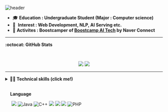 ![header](https://capsule-render.vercel.app/api?type=waving&color=timeGradient&height=240&section=header&text=Failure%20is%20delay,%20but%20not%20defeat%20🔨&fontSize=36&animation=fadeIn&fontAlignY=36)

- 🎓 **Education : Undergraduate Student (Major : Computer science)**
- :balloon: &nbsp;**Interest : Web Development, NLP, AI Serving etc.**
- :eyes: **Activites : Boostcamper of [Boostcamp AI Tech](https://boostcamp.connect.or.kr/program.html) by Naver Connect**

----


<strong>:octocat: GitHub Stats</strong>

<br/>

<p align = "center">
  <img src = "https://github-readme-stats.vercel.app/api?username=JAEWOOSUN&show_icons=true&theme=radical&count_private=true&line_height=27">
  <img src = "https://github-readme-stats.vercel.app/api/top-langs/?username=JAEWOOSUN&theme=radical&langs_count=4">
</p>

----
<details>
<summary><strong>👩‍💻 Technical skills (click me!)</strong>

<br>
<br>

&nbsp;&nbsp;&nbsp;&nbsp;<strong>Language</strong>
<br>
<p align="left">
    &nbsp;&nbsp;&nbsp;&nbsp;
    <img src="https://img.shields.io/badge/python%20-%2314354C.svg?&style=for-the-badge&logo=python&logoColor=white"/>
    <img alt="Java" src="https://img.shields.io/badge/java-%23ED8B00.svg?style=for-the-badge&logo=java&logoColor=white"/>
    <img alt="C++" src="https://img.shields.io/badge/c++-%2300599C.svg?style=for-the-badge&logo=c%2B%2B&logoColor=white"/>
    <img src="https://img.shields.io/badge/javascript%20-%23323330.svg?&style=for-the-badge&logo=javascript&logoColor=%23F7DF1E"/>
    <img src="https://img.shields.io/badge/html5%20-%23E34F26.svg?&style=for-the-badge&logo=html5&logoColor=white"/>
    <img src="https://img.shields.io/badge/css3%20-%231572B6.svg?&style=for-the-badge&logo=css3&logoColor=white"/>
    <img alt="PHP" src="https://img.shields.io/badge/php-%23777BB4.svg?style=for-the-badge&logo=php&logoColor=white"/>

</p>
<br>
</summary>
&nbsp;&nbsp;&nbsp;&nbsp;<strong>Frameworks and libraries - Web</strong>
<br>
<br>
<p align="left">
    &nbsp;&nbsp;&nbsp;&nbsp;
    <img alt="Spring" src="https://img.shields.io/badge/spring-%236DB33F.svg?style=for-the-badge&logo=spring&logoColor=white"/>
    <img alt="Django" src="https://img.shields.io/badge/django-%23092E20.svg?style=for-the-badge&logo=django&logoColor=white"/>
    <img alt="jQuery" src="https://img.shields.io/badge/jquery-%230769AD.svg?style=for-the-badge&logo=jquery&logoColor=white"/>
    <img alt="MySQL" src="https://img.shields.io/badge/mysql-%2300f.svg?style=for-the-badge&logo=mysql&logoColor=white"/>
</p>
<br>
&nbsp;&nbsp;&nbsp;&nbsp;<strong>Frameworks and libraries - ML/DL</strong>
<br>
<br>
<p align="left">
    &nbsp;&nbsp;&nbsp;&nbsp;
    <img src="https://img.shields.io/badge/PyTorch%20-%23EE4C2C.svg?&style=for-the-badge&logo=PyTorch&logoColor=white" />
    <img src="https://user-images.githubusercontent.com/37205213/122739834-5369e480-d2be-11eb-8402-880dbb82ad2a.png" width="10%"/>
    <img src="https://img.shields.io/badge/pandas%20-%23150458.svg?&style=for-the-badge&logo=pandas&logoColor=white" />
    <img src="https://img.shields.io/badge/numpy%20-%23013243.svg?&style=for-the-badge&logo=numpy&logoColor=white" />
    <img alt="OpenCV" src="https://img.shields.io/badge/opencv-%23white.svg?style=for-the-badge&logo=opencv&logoColor=white"/>
</p>
<br>
&nbsp;&nbsp;&nbsp;&nbsp;<strong>etc.</strong>
<br>
<br>
<p align="left">
    &nbsp;&nbsp;&nbsp;&nbsp;
    <img alt="AWS" src="https://img.shields.io/badge/AWS-%23FF9900.svg?style=for-the-badge&logo=amazon-aws&logoColor=white"/>
    <img alt="Docker" src="https://img.shields.io/badge/docker-%230db7ed.svg?style=for-the-badge&logo=docker&logoColor=white"/>
    <img alt="Apache" src="https://img.shields.io/badge/apache-%23D42029.svg?style=for-the-badge&logo=apache&logoColor=white"/>
    <img alt="Linux" src="https://img.shields.io/badge/Linux-FCC624?style=for-the-badge&logo=linux&logoColor=black">
    <img alt="Ubuntu" src="https://img.shields.io/badge/Ubuntu-E95420?style=for-the-badge&logo=ubuntu&logoColor=white" />

</p>
</details>

